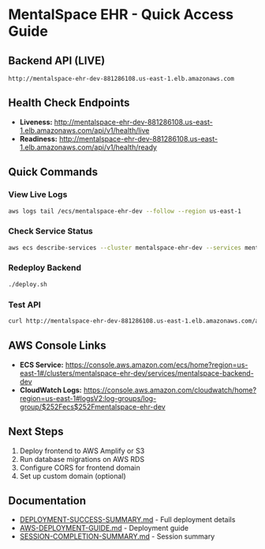 # MentalSpace EHR - Quick Access Guide

## Backend API (LIVE)
```
http://mentalspace-ehr-dev-881286108.us-east-1.elb.amazonaws.com
```

## Health Check Endpoints
- **Liveness:** http://mentalspace-ehr-dev-881286108.us-east-1.elb.amazonaws.com/api/v1/health/live
- **Readiness:** http://mentalspace-ehr-dev-881286108.us-east-1.elb.amazonaws.com/api/v1/health/ready

## Quick Commands

### View Live Logs
```bash
aws logs tail /ecs/mentalspace-ehr-dev --follow --region us-east-1
```

### Check Service Status
```bash
aws ecs describe-services --cluster mentalspace-ehr-dev --services mentalspace-backend-dev --region us-east-1 --query 'services[0].[deployments[0].rolloutState,runningCount,desiredCount]' --output table
```

### Redeploy Backend
```bash
./deploy.sh
```

### Test API
```bash
curl http://mentalspace-ehr-dev-881286108.us-east-1.elb.amazonaws.com/api/v1/health/live
```

## AWS Console Links
- **ECS Service:** https://console.aws.amazon.com/ecs/home?region=us-east-1#/clusters/mentalspace-ehr-dev/services/mentalspace-backend-dev
- **CloudWatch Logs:** https://console.aws.amazon.com/cloudwatch/home?region=us-east-1#logsV2:log-groups/log-group/$252Fecs$252Fmentalspace-ehr-dev

## Next Steps
1. Deploy frontend to AWS Amplify or S3
2. Run database migrations on AWS RDS
3. Configure CORS for frontend domain
4. Set up custom domain (optional)

## Documentation
- [DEPLOYMENT-SUCCESS-SUMMARY.md](DEPLOYMENT-SUCCESS-SUMMARY.md) - Full deployment details
- [AWS-DEPLOYMENT-GUIDE.md](AWS-DEPLOYMENT-GUIDE.md) - Deployment guide
- [SESSION-COMPLETION-SUMMARY.md](SESSION-COMPLETION-SUMMARY.md) - Session summary

